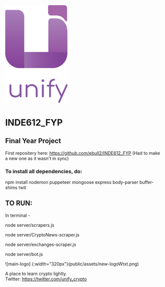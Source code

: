 
<img src="public/assets/new-logoWtxt.png" width="200" style="align-items:center" />

# INDE612_FYP

## **Final Year Project**

First repositery here: https://github.com/ebull2/INDE612_FYP (Had to make a new one as it wasn't in sync)


### To install all dependencies, do:

npm install  nodemon puppeteer mongoose express body-parser buffer-shims twit


## TO RUN:

In terminal - 


node server/scrapers.js     

node server/CryptoNews-scraper.js

node server/exchanges-scraper.js

node server/bot.js


![main-logo] {:width="320px"}(public/assets/new-logoWtxt.png) 

A place to learn  crypto lightly. <br>
Twitter: https://twitter.com/unify_crypto


